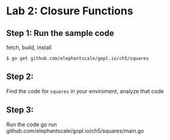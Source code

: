 # Lab 2: Closure Functions

## Step 1: Run the sample code

fetch, build, install

    $ go get github.com/elephantscale/gopl.io/ch5/squares

## Step 2: 

Find the code for `squares` in your enviroment, analyze that code

## Step 3:

Run the code 
	go run  github.com/elephantscale/gopl.io/ch5/squares/main.go
